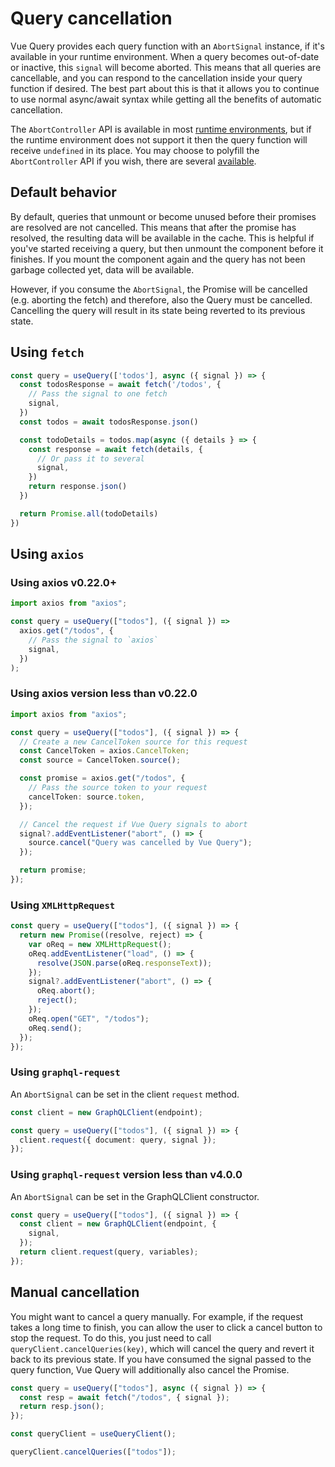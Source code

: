 # Query cancellation

Vue Query provides each query function with an `AbortSignal` instance, if it's available in your runtime environment. When a query becomes out-of-date or inactive, this `signal` will become aborted. This means that all queries are cancellable, and you can respond to the cancellation inside your query function if desired. The best part about this is that it allows you to continue to use normal async/await syntax while getting all the benefits of automatic cancellation.

The `AbortController` API is available in most [runtime environments](https://developer.mozilla.org/en-US/docs/Web/API/AbortController#browser_compatibility), but if the runtime environment does not support it then the query function will receive `undefined` in its place. You may choose to polyfill the` AbortController` API if you wish, there are several [available](https://www.npmjs.com/search?q=abortcontroller%20polyfill).


## Default behavior

By default, queries that unmount or become unused before their promises are resolved are not cancelled. This means that after the promise has resolved, the resulting data will be available in the cache. This is helpful if you've started receiving a query, but then unmount the component before it finishes. If you mount the component again and the query has not been garbage collected yet, data will be available.

However, if you consume the `AbortSignal`, the Promise will be cancelled (e.g. aborting the fetch) and therefore, also the Query must be cancelled. Cancelling the query will result in its state being reverted to its previous state.


## Using `fetch`

```ts
const query = useQuery(['todos'], async ({ signal }) => {
  const todosResponse = await fetch('/todos', {
    // Pass the signal to one fetch
    signal,
  })
  const todos = await todosResponse.json()

  const todoDetails = todos.map(async ({ details } => {
    const response = await fetch(details, {
      // Or pass it to several
      signal,
    })
    return response.json()
  })

  return Promise.all(todoDetails)
})
```

## Using `axios`

### Using axios v0.22.0+

```ts
import axios from "axios";

const query = useQuery(["todos"], ({ signal }) =>
  axios.get("/todos", {
    // Pass the signal to `axios`
    signal,
  })
);
```

### Using axios version less than v0.22.0

```ts
import axios from "axios";

const query = useQuery(["todos"], ({ signal }) => {
  // Create a new CancelToken source for this request
  const CancelToken = axios.CancelToken;
  const source = CancelToken.source();

  const promise = axios.get("/todos", {
    // Pass the source token to your request
    cancelToken: source.token,
  });

  // Cancel the request if Vue Query signals to abort
  signal?.addEventListener("abort", () => {
    source.cancel("Query was cancelled by Vue Query");
  });

  return promise;
});
```

### Using `XMLHttpRequest`

```ts
const query = useQuery(["todos"], ({ signal }) => {
  return new Promise((resolve, reject) => {
    var oReq = new XMLHttpRequest();
    oReq.addEventListener("load", () => {
      resolve(JSON.parse(oReq.responseText));
    });
    signal?.addEventListener("abort", () => {
      oReq.abort();
      reject();
    });
    oReq.open("GET", "/todos");
    oReq.send();
  });
});
```

### Using `graphql-request`

An `AbortSignal` can be set in the client `request` method.

```ts
const client = new GraphQLClient(endpoint);

const query = useQuery(["todos"], ({ signal }) => {
  client.request({ document: query, signal });
});
```

### Using `graphql-request` version less than v4.0.0

An `AbortSignal` can be set in the GraphQLClient constructor.

```ts
const query = useQuery(["todos"], ({ signal }) => {
  const client = new GraphQLClient(endpoint, {
    signal,
  });
  return client.request(query, variables);
});
```

## Manual cancellation

You might want to cancel a query manually. For example, if the request takes a long time to finish, you can allow the user to click a cancel button to stop the request. To do this, you just need to call `queryClient.cancelQueries(key)`, which will cancel the query and revert it back to its previous state. If you have consumed the signal passed to the query function, Vue Query will additionally also cancel the Promise.

```ts
const query = useQuery(["todos"], async ({ signal }) => {
  const resp = await fetch("/todos", { signal });
  return resp.json();
});

const queryClient = useQueryClient();

queryClient.cancelQueries(["todos"]);
```